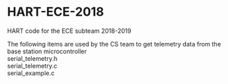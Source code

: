 # HART-ECE-2018
HART code for the ECE subteam 2018-2019

The following items are used by the CS team to get telemetry data from the base station microcontroller <br />
serial_telemetry.h <br />
serial_telemetry.c <br />
serial_example.c


